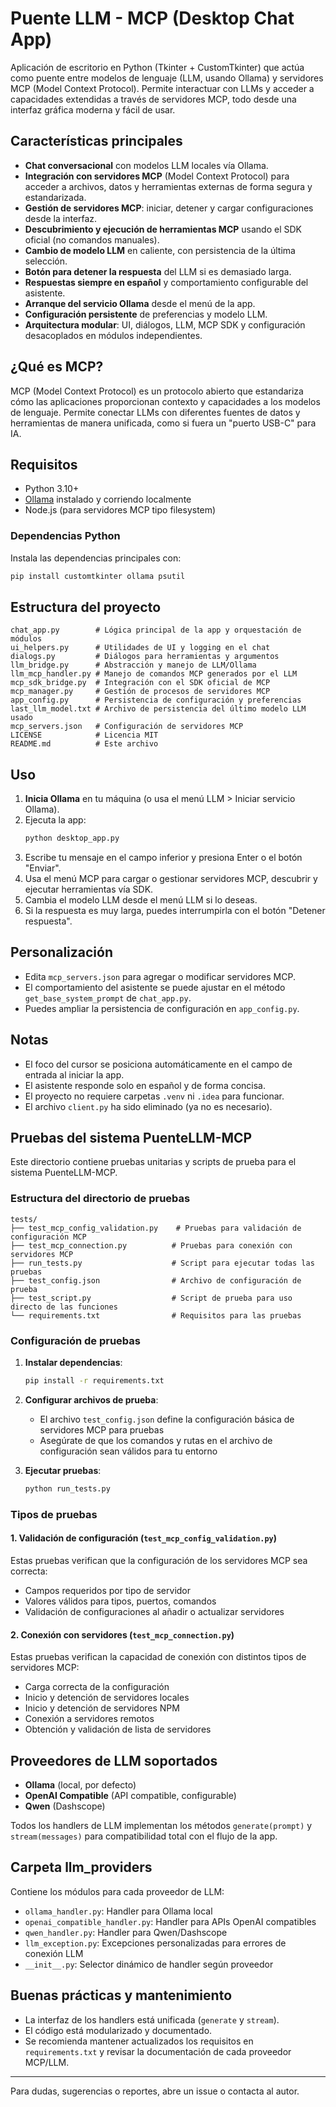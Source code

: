 # Puente LLM - MCP (Desktop Chat App)

Aplicación de escritorio en Python (Tkinter + CustomTkinter) que actúa como puente entre modelos de lenguaje (LLM, usando Ollama) y servidores MCP (Model Context Protocol). Permite interactuar con LLMs y acceder a capacidades extendidas a través de servidores MCP, todo desde una interfaz gráfica moderna y fácil de usar.

## Características principales
- **Chat conversacional** con modelos LLM locales vía Ollama.
- **Integración con servidores MCP** (Model Context Protocol) para acceder a archivos, datos y herramientas externas de forma segura y estandarizada.
- **Gestión de servidores MCP**: iniciar, detener y cargar configuraciones desde la interfaz.
- **Descubrimiento y ejecución de herramientas MCP** usando el SDK oficial (no comandos manuales).
- **Cambio de modelo LLM** en caliente, con persistencia de la última selección.
- **Botón para detener la respuesta** del LLM si es demasiado larga.
- **Respuestas siempre en español** y comportamiento configurable del asistente.
- **Arranque del servicio Ollama** desde el menú de la app.
- **Configuración persistente** de preferencias y modelo LLM.
- **Arquitectura modular**: UI, diálogos, LLM, MCP SDK y configuración desacoplados en módulos independientes.

## ¿Qué es MCP?
MCP (Model Context Protocol) es un protocolo abierto que estandariza cómo las aplicaciones proporcionan contexto y capacidades a los modelos de lenguaje. Permite conectar LLMs con diferentes fuentes de datos y herramientas de manera unificada, como si fuera un "puerto USB-C" para IA. 

## Requisitos
- Python 3.10+
- [Ollama](https://ollama.com/) instalado y corriendo localmente
- Node.js (para servidores MCP tipo filesystem)

### Dependencias Python
Instala las dependencias principales con:
```bash
pip install customtkinter ollama psutil
```

## Estructura del proyecto
```
chat_app.py        # Lógica principal de la app y orquestación de módulos
ui_helpers.py      # Utilidades de UI y logging en el chat
dialogs.py         # Diálogos para herramientas y argumentos
llm_bridge.py      # Abstracción y manejo de LLM/Ollama
llm_mcp_handler.py # Manejo de comandos MCP generados por el LLM
mcp_sdk_bridge.py  # Integración con el SDK oficial de MCP
mcp_manager.py     # Gestión de procesos de servidores MCP
app_config.py      # Persistencia de configuración y preferencias
last_llm_model.txt # Archivo de persistencia del último modelo LLM usado
mcp_servers.json   # Configuración de servidores MCP
LICENSE            # Licencia MIT
README.md          # Este archivo
```

## Uso
1. **Inicia Ollama** en tu máquina (o usa el menú LLM > Iniciar servicio Ollama).
2. Ejecuta la app:
   ```bash
   python desktop_app.py
   ```
3. Escribe tu mensaje en el campo inferior y presiona Enter o el botón "Enviar".
4. Usa el menú MCP para cargar o gestionar servidores MCP, descubrir y ejecutar herramientas vía SDK.
5. Cambia el modelo LLM desde el menú LLM si lo deseas.
6. Si la respuesta es muy larga, puedes interrumpirla con el botón "Detener respuesta".

## Personalización
- Edita `mcp_servers.json` para agregar o modificar servidores MCP.
- El comportamiento del asistente se puede ajustar en el método `get_base_system_prompt` de `chat_app.py`.
- Puedes ampliar la persistencia de configuración en `app_config.py`.

## Notas
- El foco del cursor se posiciona automáticamente en el campo de entrada al iniciar la app.
- El asistente responde solo en español y de forma concisa.
- El proyecto no requiere carpetas `.venv` ni `.idea` para funcionar.
- El archivo `client.py` ha sido eliminado (ya no es necesario).

## Pruebas del sistema PuenteLLM-MCP

Este directorio contiene pruebas unitarias y scripts de prueba para el sistema PuenteLLM-MCP.

### Estructura del directorio de pruebas

```
tests/
├── test_mcp_config_validation.py    # Pruebas para validación de configuración MCP
├── test_mcp_connection.py          # Pruebas para conexión con servidores MCP
├── run_tests.py                    # Script para ejecutar todas las pruebas
├── test_config.json                # Archivo de configuración de prueba
├── test_script.py                  # Script de prueba para uso directo de las funciones
└── requirements.txt                # Requisitos para las pruebas
```

### Configuración de pruebas

1. **Instalar dependencias**:
   ```bash
   pip install -r requirements.txt
   ```

2. **Configurar archivos de prueba**:
   - El archivo `test_config.json` define la configuración básica de servidores MCP para pruebas
   - Asegúrate de que los comandos y rutas en el archivo de configuración sean válidos para tu entorno

3. **Ejecutar pruebas**:
   ```bash
   python run_tests.py
   ```

### Tipos de pruebas

#### 1. Validación de configuración (`test_mcp_config_validation.py`)

Estas pruebas verifican que la configuración de los servidores MCP sea correcta:
- Campos requeridos por tipo de servidor
- Valores válidos para tipos, puertos, comandos
- Validación de configuraciones al añadir o actualizar servidores

#### 2. Conexión con servidores (`test_mcp_connection.py`)

Estas pruebas verifican la capacidad de conexión con distintos tipos de servidores MCP:
- Carga correcta de la configuración
- Inicio y detención de servidores locales
- Inicio y detención de servidores NPM
- Conexión a servidores remotos
- Obtención y validación de lista de servidores

## Proveedores de LLM soportados

- **Ollama** (local, por defecto)
- **OpenAI Compatible** (API compatible, configurable)
- **Qwen** (Dashscope)

Todos los handlers de LLM implementan los métodos `generate(prompt)` y `stream(messages)` para compatibilidad total con el flujo de la app.

## Carpeta llm_providers

Contiene los módulos para cada proveedor de LLM:
- `ollama_handler.py`: Handler para Ollama local
- `openai_compatible_handler.py`: Handler para APIs OpenAI compatibles
- `qwen_handler.py`: Handler para Qwen/Dashscope
- `llm_exception.py`: Excepciones personalizadas para errores de conexión LLM
- `__init__.py`: Selector dinámico de handler según proveedor

## Buenas prácticas y mantenimiento

- La interfaz de los handlers está unificada (`generate` y `stream`).
- El código está modularizado y documentado.
- Se recomienda mantener actualizados los requisitos en `requirements.txt` y revisar la documentación de cada proveedor MCP/LLM.

---

Para dudas, sugerencias o reportes, abre un issue o contacta al autor.

